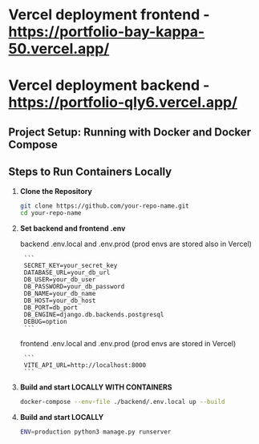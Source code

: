 # Vercel deployment frontend - https://portfolio-bay-kappa-50.vercel.app/
# Vercel deployment backend - https://portfolio-qly6.vercel.app/



## Project Setup: Running with Docker and Docker Compose

## Steps to Run Containers Locally

1. **Clone the Repository**
   ```bash
   git clone https://github.com/your-repo-name.git
   cd your-repo-name
   ```

2. **Set backend and frontend .env**

    backend .env.local and .env.prod (prod envs are stored also in Vercel)
    
        ```
        SECRET_KEY=your_secret_key
        DATABASE_URL=your_db_url
        DB_USER=your_db_user
        DB_PASSWORD=your_db_password
        DB_NAME=your_db_name
        DB_HOST=your_db_host
        DB_PORT=db_port
        DB_ENGINE=django.db.backends.postgresql
        DEBUG=option
        ```
        
    frontend .env.local and .env.prod (prod envs are stored in Vercel)
    
        ```
        VITE_API_URL=http://localhost:8000
        ```



3. **Build and start LOCALLY WITH CONTAINERS**
    ```bash
    docker-compose --env-file ./backend/.env.local up --build
    ```
   
4. **Build and start LOCALLY**
    ```bash
    ENV=production python3 manage.py runserver

    ```